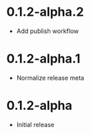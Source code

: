 # 0.1.2-alpha.2
- Add publish workflow

# 0.1.2-alpha.1
- Normalize release meta

# 0.1.2-alpha
- Initial release
